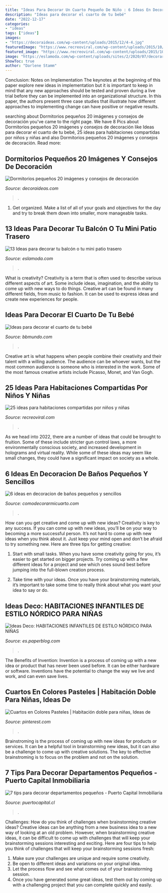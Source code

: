 ```yaml
---
title: "Ideas Para Decorar Un Cuarto Pequeño De Niño : 6 Ideas En Decoracion De Baños Pequeños Y Sencillos"
description: "Ideas para decorar el cuarto de tu bebé"
date: "2022-12-17"
categories:
- "ideas"
tags: ["ideas"]
images:
- "https://decoraideas.com/wp-content/uploads/2015/12/4-4.jpg"
featuredImage: "https://www.recreoviral.com/wp-content/uploads/2015/10/Creativas-habitaciones-compartidas-por-niños-y-niñas-7.jpg"
featured_image: "https://www.recreoviral.com/wp-content/uploads/2015/10/Creativas-habitaciones-compartidas-por-niños-y-niñas-7.jpg"
image: "https://eslamoda.com/wp-content/uploads/sites/2/2020/07/decorar-balcon-7.jpg"
ShowToc: true
author: "Darlene Stamm"
---
```



Conclusion: Notes on Implementation
The keynotes at the beginning of this paper explore new ideas in implementation but it is important to keep in mind that any new approaches should be tested and proven during a live trial before they can be implemented into an organizational structure. In this paper, the authors present three case studies that illustrate how different approaches to implementing change can have positive or negative results.

	

		
searching about Dormitorios pequeños 20 imágenes y consejos de decoración you've came to the right page. We have 8 Pics about Dormitorios pequeños 20 imágenes y consejos de decoración like Ideas para decorar el cuarto de tu bebé, 25 ideas para habitaciones compartidas por niños y niñas and also Dormitorios pequeños 20 imágenes y consejos de decoración. Read more:
		
    
## Dormitorios Pequeños 20 Imágenes Y Consejos De Decoración

<img loading=lazy src="https://decoraideas.com/wp-content/uploads/2015/12/4-4.jpg" onerror="this.onerror=null;this.src='https://tse4.mm.bing.net/th?id=OIP.d69u3ubnBAuWYVOs_zUsQQHaLH&amp;pid=15.1';" alt="Dormitorios pequeños 20 imágenes y consejos de decoración">

_Source: decoraideas.com_

>. 

	

1. Get organized. Make a list of all of your goals and objectives for the day and try to break them down into smaller, more manageable tasks.

    
## 13 Ideas Para Decorar Tu Balcón O Tu Mini Patio Trasero

<img loading=lazy src="https://eslamoda.com/wp-content/uploads/sites/2/2020/07/decorar-balcon-7.jpg" onerror="this.onerror=null;this.src='https://tse3.mm.bing.net/th?id=OIP.gFX35Vg1eE2HwQ8NZTeV9gHaJ4&amp;pid=15.1';" alt="13 Ideas para decorar tu balcón o tu mini patio trasero">

_Source: eslamoda.com_

>. 

	

What is creativity?
Creativity is a term that is often used to describe various different aspects of art. Some include ideas, imagination, and the ability to come up with new ways to do things. Creative art can be found in many different fields, from music to fashion. It can be used to express ideas and create new experiences for people.

    
## Ideas Para Decorar El Cuarto De Tu Bebé

<img loading=lazy src="https://www.bbmundo.com/wp-content/uploads/2021/03/ideas-para-decorar-habitacion-bebbe-0.jpeg" onerror="this.onerror=null;this.src='https://tse2.mm.bing.net/th?id=OIP.uRGO3IQxZaCf4ex-lIquKwHaEX&amp;pid=15.1';" alt="Ideas para decorar el cuarto de tu bebé">

_Source: bbmundo.com_

>. 

	

Creative art is what happens when people combine their creativity and their talent with a willing audience. The audience can be whoever wants, but the most common audience is someone who is interested in the work. Some of the most famous creative artists include Picasso, Monet, and Van Gogh.

    
## 25 Ideas Para Habitaciones Compartidas Por Niños Y Niñas

<img loading=lazy src="https://www.recreoviral.com/wp-content/uploads/2015/10/Creativas-habitaciones-compartidas-por-niños-y-niñas-7.jpg" onerror="this.onerror=null;this.src='https://tse1.mm.bing.net/th?id=OIP.mXZ4BFplnJZSrfeDIgdi1AHaGC&amp;pid=15.1';" alt="25 ideas para habitaciones compartidas por niños y niñas">

_Source: recreoviral.com_

>. 

	

As we head into 2022, there are a number of ideas that could be brought to fruition. Some of these include stricter gun control laws, a more environmentally conscious society, and increased development in holograms and virtual reality. While some of these ideas may seem like small changes, they could have a significant impact on society as a whole.

    
## 6 Ideas En Decoracion De Baños Pequeños Y Sencillos

<img loading=lazy src="https://comodecorarmicuarto.com/wp-content/uploads/2019/09/economica-decoracion-de-baños-pequeños-y-sencillos.jpg" onerror="this.onerror=null;this.src='https://tse4.mm.bing.net/th?id=OIP.OOGfl4S6A4BadS9BAxsGJgAAAA&amp;pid=15.1';" alt="6 ideas en decoracion de baños pequeños y sencillos">

_Source: comodecorarmicuarto.com_

>. 

	

How can you get creative and come up with new ideas?
Creativity is key to any success. If you can come up with new ideas, you’ll be on your way to becoming a more successful person. It’s not hard to come up with new ideas when you think about it. Just keep your mind open and don’t be afraid to try something new. Here are three tips for getting creative:
1. Start with small tasks. When you have some creativity going for you, it’s easier to get started on bigger projects. Try coming up with a few different ideas for a project and see which ones sound best before jumping into the full-blown creation process.

2. Take time with your ideas. Once you have your brainstorming materials, it’s important to take some time to really think about what you want your idea to say or do.

    
## Ideas Deco: HABITACIONES INFANTILES DE ESTILO NÓRDICO PARA NIÑAS

<img loading=lazy src="https://m1.paperblog.com/i/303/3033559/ideas-deco-habitaciones-infantiles-estilo-nor-L-MtGWYj.jpeg" onerror="this.onerror=null;this.src='https://tse1.mm.bing.net/th?id=OIP.pa3CZnlm0eedON_tJ4mibAHaHa&amp;pid=15.1';" alt="Ideas Deco: HABITACIONES INFANTILES DE ESTILO NÓRDICO PARA NIÑAS">

_Source: es.paperblog.com_

>. 

	

The Benefits of Invention:
Invention is a process of coming up with a new idea or product that has never been used before. It can be either hardware or software. Inventions have the potential to change the way we live and work, and can even save lives.

    
## Cuartos En Colores Pasteles | Habitación Doble Para Niñas, Ideas De

<img loading=lazy src="https://i.pinimg.com/736x/9f/40/09/9f40094b2342ab5d048d23fe82ef07df.jpg" onerror="this.onerror=null;this.src='https://tse2.mm.bing.net/th?id=OIP.tvOQW97FY79hKSZ4IqhD5gHaKz&amp;pid=15.1';" alt="Cuartos en Colores Pasteles | Habitación doble para niñas, Ideas de">

_Source: pinterest.com_

>. 

	

Brainstroming is the process of coming up with new ideas for products or services. It can be a helpful tool in brainstorming new ideas, but it can also be a challenge to come up with creative solutions. The key to effective brainstroming is to focus on the problem and not on the solution.

    
## 7 Tips Para Decorar Departamentos Pequeños - Puerto Capital Inmobiliaria

<img loading=lazy src="https://puertocapital.cl/inmobiliaria/wp-content/uploads/2017/10/7-tips.jpg" onerror="this.onerror=null;this.src='https://tse3.mm.bing.net/th?id=OIP.UXG_cHjW8TTCUvVZzNgCUAHaE6&amp;pid=15.1';" alt="7 tips para decorar departamentos pequeños - Puerto Capital Inmobiliaria">

_Source: puertocapital.cl_

>. 

	

Challenges: How do you think of challenges when brainstorming creative ideas?
Creative ideas can be anything from a new business idea to a new way of looking at an old problem. However, when brainstorming creative ideas, it can be difficult to come up with challenges that will keep your brainstorming sessions interesting and exciting. Here are four tips to help you think of challenges that will keep your brainstorming sessions fresh: 
1) Make sure your challenges are unique and require some creativity.
2) Be open to different ideas and variations on your original idea.
3) Let the process flow and see what comes out of your brainstorming session.
4) Once you have generated some great ideas, test them out by coming up with a challenging project that you can complete quickly and easily.

